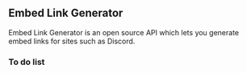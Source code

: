 ## Embed Link Generator
Embed Link Generator is an open source API which lets you generate embed links for sites such as Discord.

### To do list
